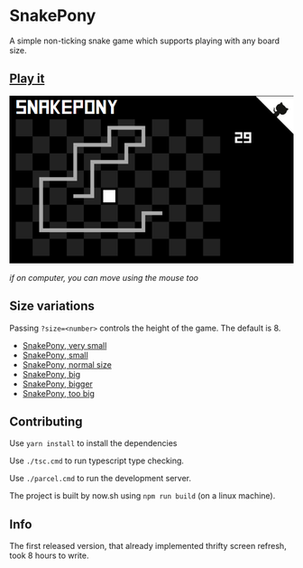# SnakePony

A simple non-ticking snake game which supports playing with any board size.

## [Play it](https://snakepony.now.sh)

[![](asset/screenshot/snakepony-screenshot-v1.png)](https://snakepony.now.sh)

_if on computer, you can move using the mouse too_

## Size variations

Passing `?size=<number>` controls the height of the game. The default is 8.

- [SnakePony, very small](https://snakepony.now.sh/?size=4)
- [SnakePony, small](https://snakepony.now.sh/?size=6)
- [SnakePony, normal size](https://snakepony.now.sh/?size=8)
- [SnakePony, big](https://snakepony.now.sh/?size=12)
- [SnakePony, bigger](https://snakepony.now.sh/?size=16)
- [SnakePony, too big](https://snakepony.now.sh/?size=20)

## Contributing

Use `yarn install` to install the dependencies

Use `./tsc.cmd` to run typescript type checking.

Use `./parcel.cmd` to run the development server.

The project is built by now.sh using `npm run build` (on a linux machine).

## Info

The first released version, that already implemented thrifty screen refresh, took 8 hours to write.
